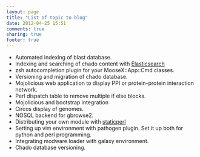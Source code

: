 ```yaml
---
layout: page
title: "List of topic to blog"
date: 2012-04-25 15:51
comments: true
sharing: true
footer: true
---
```



* Automated indexing of blast database.
* Indexing and searching of chado content with [Elasticsearch](http://www.elasticsearch.org)
* zsh autocompletion plugin for your MooseX::App::Cmd classes.
* Versioning and migration of chado database.
* Mojolicious web application to display PPI or protein-protein interaction network.
* Perl dispatch table to remove multiple if else blocks.
* Mojolicious and bootstrap integration
* Circos display of genomes.
* NOSQL backend for gbrowse2.
* Distributing your own module with [staticperl](https://metacpan.org/module/staticperl)
* Setting up vim environment with pathogen plugin. Set it up both for python and perl
  programming.
* Integrating modware loader with galaxy environment.
* Chado database versioning.

